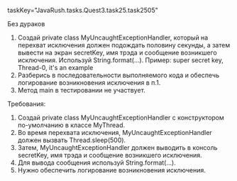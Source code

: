 taskKey="JavaRush.tasks.Quest3.task25.task2505"

Без дураков

1. Создай private class MyUncaughtExceptionHandler, который на перехват исключения должен подождать половину секунды,
а затем вывести на экран secretKey, имя трэда и сообщение возникшего исключения.
Используй String.format(...). Пример:
super secret key, Thread-0, it's an example
2. Разберись в последовательности выполняемого кода и обеспечь логирование возникновения исключения в п.1.
3. Метод main в тестировании не участвует.


Требования:
1.	Создай private class MyUncaughtExceptionHandler с конструктором по-умолчанию в классе MyThread.
2.	Во время перехвата исключения, MyUncaughtExceptionHandler должен вызвать Thread.sleep(500).
3.	Затем, MyUncaughtExceptionHandler должен выводить в консоль secretKey, имя трэда и сообщение возникшего исключения.
4.	Для вывода сообщения используй String.format(...).
5.	Нужно обеспечить логирование возникновения исключения.



